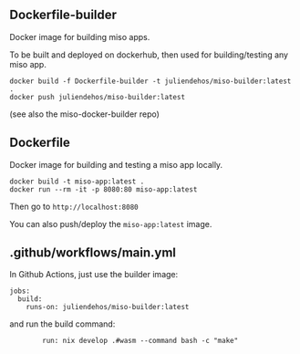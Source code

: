 
## Dockerfile-builder

Docker image for building miso apps.

To be built and deployed on dockerhub, then used for building/testing any miso
app.

```
docker build -f Dockerfile-builder -t juliendehos/miso-builder:latest .
docker push juliendehos/miso-builder:latest
```

(see also the miso-docker-builder repo)


## Dockerfile

Docker image for building and testing a miso app locally.

```
docker build -t miso-app:latest .
docker run --rm -it -p 8080:80 miso-app:latest
```

Then go to `http://localhost:8080`

You can also push/deploy the `miso-app:latest` image.


## .github/workflows/main.yml

In Github Actions, just use the builder image:

```
jobs:
  build:
    runs-on: juliendehos/miso-builder:latest
```

and run the build command:

```
        run: nix develop .#wasm --command bash -c "make"
```

